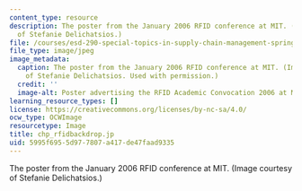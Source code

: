 ```yaml
---
content_type: resource
description: The poster from the January 2006 RFID conference at MIT. (Image courtesy
  of Stefanie Delichatsios.)
file: /courses/esd-290-special-topics-in-supply-chain-management-spring-2005/5995f6955d977807a417de47faad9335_esd-290s05.jpg
file_type: image/jpeg
image_metadata:
  caption: The poster from the January 2006 RFID conference at MIT. (Image courtesy
    of Stefanie Delichatsios. Used with permission.)
  credit: ''
  image-alt: Poster advertising the RFID Academic Convocation 2006 at MIT.
learning_resource_types: []
license: https://creativecommons.org/licenses/by-nc-sa/4.0/
ocw_type: OCWImage
resourcetype: Image
title: chp_rfidbackdrop.jp
uid: 5995f695-5d97-7807-a417-de47faad9335
---
```

The poster from the January 2006 RFID conference at MIT. (Image courtesy of Stefanie Delichatsios.)